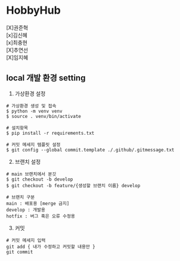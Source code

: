 # HobbyHub

[X]권준혁\
[x]김신혜\
[x]최충현\
[X]추연선\
[X]임지혜

## local 개발 환경 setting

1. 가상환경 설정

```
# 가상환경 생성 및 접속
$ python -m venv venv
$ source . venv/bin/activate

# 설치항목
$ pip install -r requirements.txt

# 커밋 메세지 템플릿 설정
$ git config --global commit.template ./.github/.gitmessage.txt
```

2. 브랜치 설정

```
# main 브랜치에서 분깃
$ git checkout -b develop
$ git checkout -b feature/{생성할 브랜치 이름} develop

# 브랜치 구분
main : 배포용 [merge 금지]
develop : 개발용
hotfix : 버그 혹은 오류 수정용
```

3. 커밋

```
# 커밋 메세지 입력
git add { 내가 수정하고 커밋할 내용만 }
git commit

```
